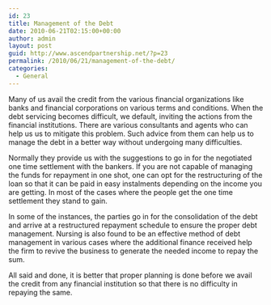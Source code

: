 ```yaml
---
id: 23
title: Management of the Debt
date: 2010-06-21T02:15:00+00:00
author: admin
layout: post
guid: http://www.ascendpartnership.net/?p=23
permalink: /2010/06/21/management-of-the-debt/
categories:
  - General
---
```

Many of us avail the credit from the various financial organizations like banks and financial corporations on various terms and conditions. When the debt servicing becomes difficult, we default, inviting the actions from the financial institutions. There are various consultants and agents who can help us us to mitigate this problem. Such advice from them can help us to manage the debt in a better way without undergoing many difficulties.

Normally they provide us with the suggestions to go in for the negotiated one time settlement with the bankers. If you are not capable of managing the funds for repayment in one shot, one can opt for the restructuring of the loan so that it can be paid in easy instalments depending on the income you are getting. In most of the cases where the people get the one time settlement they stand to gain.

In some of the instances, the parties go in for the consolidation of the debt and arrive at a restructured repayment schedule to ensure the proper debt management. Nursing is also found to be an effective method of debt management in various cases where the additional finance received help the firm to revive the business to generate the needed income to repay the sum.

All said and done, it is better that proper planning is done before we avail the credit from any financial institution so that there is no difficulty in repaying the same.